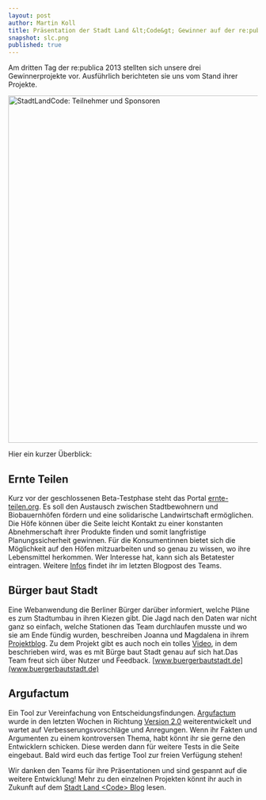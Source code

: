 ```yaml
---
layout: post
author: Martin Koll
title: Präsentation der Stadt Land &lt;Code&gt; Gewinner auf der re:publica
snapshot: slc.png
published: true
---
```



Am dritten Tag der re:publica 2013 stellten sich unsere drei Gewinnerprojekte vor. Ausführlich berichteten sie uns vom Stand ihrer Projekte.

<img src="/img/posts/SLC_republica2013.jpg" alt="StadtLandCode: Teilnehmer und Sponsoren" width="700" />

Hier ein kurzer Überblick:

## Ernte Teilen

Kurz vor der geschlossenen Beta-Testphase steht das Portal [ernte-teilen.org](http://www.ernte-teilen.org). Es soll den Austausch zwischen Stadtbewohnern und Biobauernhöfen fördern und eine solidarische Landwirtschaft ermöglichen. Die Höfe können über die Seite leicht Kontakt zu einer konstanten Abnehmerschaft ihrer Produkte finden und somit langfristige Planungssicherheit gewinnen. Für die Konsumentinnen bietet sich die Möglichkeit auf den Höfen mitzuarbeiten und so genau zu wissen, wo ihre Lebensmittel herkommen. Wer Interesse hat, kann sich als Betatester eintragen. Weitere [Infos](http://stadtlandcode.de/blog/2013/04/03/ernte-teilen-de.html) findet ihr im letzten Blogpost des Teams.

## Bürger baut Stadt

Eine Webanwendung die Berliner Bürger darüber informiert, welche Pläne es zum Stadtumbau in ihren Kiezen gibt. Die Jagd nach den Daten war nicht ganz so einfach, welche Stationen das Team durchlaufen musste und wo sie am Ende fündig wurden, beschreiben Joanna und Magdalena in ihrem [Projektblog](http://blog.buergerbautstadt.de). Zu dem Projekt gibt es auch noch ein tolles [Video](https://vimeo.com/65678345), in dem beschrieben wird, was es mit Bürge baut Stadt genau auf sich hat.Das Team freut sich über Nutzer und Feedback. [www.buergerbautstadt.de](www.buergerbautstadt.de)

## Argufactum

Ein Tool zur Vereinfachung von Entscheidungsfindungen.
[Argufactum](http://argufactum.de/argumente.html#/evaluate) wurde in den letzten Wochen in Richtung [Version 2.0](http://stadtlandcode.de/blog/2013/04/02/Argufactum.html) weiterentwickelt und wartet auf Verbesserungsvorschläge und Anregungen. Wenn ihr Fakten und Argumenten zu einem kontroversen Thema, habt könnt ihr sie gerne den Entwicklern schicken. Diese werden dann für weitere Tests in die Seite eingebaut. Bald wird euch das fertige Tool zur freien Verfügung stehen!

Wir danken den Teams für ihre Präsentationen und sind gespannt auf die weitere Entwicklung!
Mehr zu den einzelnen Projekten könnt ihr auch in Zukunft auf dem [Stadt Land &lt;Code&gt; Blog](http://stadtlandcode.de/blog/) lesen.
